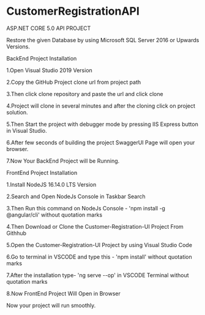 # CustomerRegistrationAPI
ASP.NET CORE 5.0 API PROJECT

Restore the given Database by using Microsoft SQL Server 2016 or Upwards Versions.

BackEnd Project Installation

1.Open Visual Studio 2019 Version

2.Copy the GitHub Project clone url from project path

3.Then click clone repository and paste the url and click clone

4.Project will clone in several minutes and after the cloning click on project solution.

5.Then Start the project with debugger mode by pressing IIS Express button in Visual Studio.

6.After few seconds of building the project SwaggerUI Page will open your browser.

7.Now Your BackEnd Project will be Running.



FrontEnd Project Installation

1.Install NodeJS 16.14.0 LTS Version

2.Search and Open NodeJs Console in Taskbar Search

3.Then Run this command on NodeJs Console -   'npm install -g @angular/cli'   without quotation marks 

4.Then Download or Clone the Customer-Registration-UI Project From Githhub

5.Open the Customer-Registration-UI Project by using Visual Studio Code

6.Go to terminal in VSCODE and type this -   'npm install'  without quotation marks

7.After the installation type-   'ng serve --op'   in VSCODE Terminal  without quotation marks

8.Now FrontEnd Project Will Open in Browser


Now your project will run smoothly.

